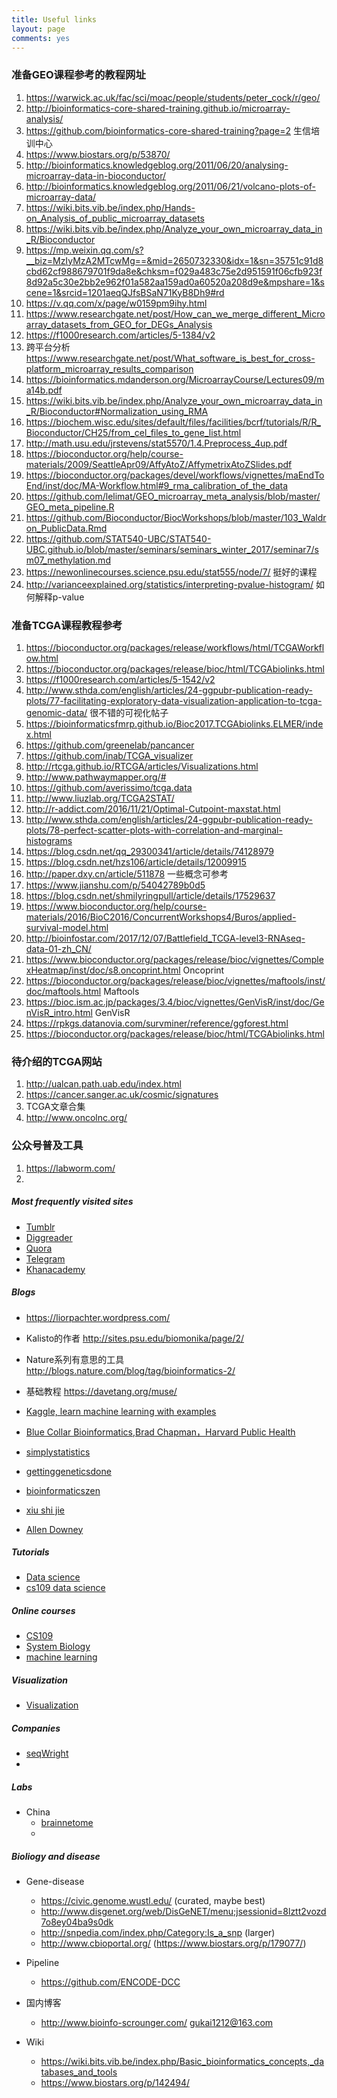 ```yaml
---
title: Useful links
layout: page
comments: yes
---
```


### 准备GEO课程参考的教程网址

1. <https://warwick.ac.uk/fac/sci/moac/people/students/peter_cock/r/geo/>
2. <http://bioinformatics-core-shared-training.github.io/microarray-analysis/>
3. <https://github.com/bioinformatics-core-shared-training?page=2> 生信培训中心
4. <https://www.biostars.org/p/53870/>
5. <http://bioinformatics.knowledgeblog.org/2011/06/20/analysing-microarray-data-in-bioconductor/>
6. <http://bioinformatics.knowledgeblog.org/2011/06/21/volcano-plots-of-microarray-data/>
7. <https://wiki.bits.vib.be/index.php/Hands-on_Analysis_of_public_microarray_datasets>
8. <https://wiki.bits.vib.be/index.php/Analyze_your_own_microarray_data_in_R/Bioconductor>
8. <https://mp.weixin.qq.com/s?__biz=MzIyMzA2MTcwMg==&mid=2650732330&idx=1&sn=35751c91d8cbd62cf988679701f9da8e&chksm=f029a483c75e2d951591f06cfb923f8d92a5c30e2bb2e962f01a582aa159ad0a60520a208d9e&mpshare=1&scene=1&srcid=1201aeqQJfsBSaN71KyB8Dh9#rd>
9. <https://v.qq.com/x/page/w0159pm9ihy.html>
10. <https://www.researchgate.net/post/How_can_we_merge_different_Microarray_datasets_from_GEO_for_DEGs_Analysis>
11. <https://f1000research.com/articles/5-1384/v2>
12. 跨平台分析 <https://www.researchgate.net/post/What_software_is_best_for_cross-platform_microarray_results_comparison>
13. <https://bioinformatics.mdanderson.org/MicroarrayCourse/Lectures09/ma14b.pdf>
14. <https://wiki.bits.vib.be/index.php/Analyze_your_own_microarray_data_in_R/Bioconductor#Normalization_using_RMA>
15. <https://biochem.wisc.edu/sites/default/files/facilities/bcrf/tutorials/R/R_Bioconductor/CH25/from_cel_files_to_gene_list.html>
16. <http://math.usu.edu/jrstevens/stat5570/1.4.Preprocess_4up.pdf>
17. <https://bioconductor.org/help/course-materials/2009/SeattleApr09/AffyAtoZ/AffymetrixAtoZSlides.pdf>
18. <https://bioconductor.org/packages/devel/workflows/vignettes/maEndToEnd/inst/doc/MA-Workflow.html#9_rma_calibration_of_the_data>
19. <https://github.com/lelimat/GEO_microarray_meta_analysis/blob/master/GEO_meta_pipeline.R>
20. <https://github.com/Bioconductor/BiocWorkshops/blob/master/103_Waldron_PublicData.Rmd>
21. <https://github.com/STAT540-UBC/STAT540-UBC.github.io/blob/master/seminars/seminars_winter_2017/seminar7/sm07_methylation.md>
22. <https://newonlinecourses.science.psu.edu/stat555/node/7/> 挺好的课程
23. <http://varianceexplained.org/statistics/interpreting-pvalue-histogram/> 如何解释p-value


### 准备TCGA课程教程参考

1. <https://bioconductor.org/packages/release/workflows/html/TCGAWorkflow.html>
2. <https://bioconductor.org/packages/release/bioc/html/TCGAbiolinks.html>
3. <https://f1000research.com/articles/5-1542/v2>
4. <http://www.sthda.com/english/articles/24-ggpubr-publication-ready-plots/77-facilitating-exploratory-data-visualization-application-to-tcga-genomic-data/> 很不错的可视化帖子
5. <https://bioinformaticsfmrp.github.io/Bioc2017.TCGAbiolinks.ELMER/index.html>
6. <https://github.com/greenelab/pancancer>
7. <https://github.com/inab/TCGA_visualizer>
8. <http://rtcga.github.io/RTCGA/articles/Visualizations.html>
9. <http://www.pathwaymapper.org/#>
10. <https://github.com/averissimo/tcga.data>
11. <http://www.liuzlab.org/TCGA2STAT/>
12. <http://r-addict.com/2016/11/21/Optimal-Cutpoint-maxstat.html>
13. <http://www.sthda.com/english/articles/24-ggpubr-publication-ready-plots/78-perfect-scatter-plots-with-correlation-and-marginal-histograms>
14. <https://blog.csdn.net/qq_29300341/article/details/74128979>
15. <https://blog.csdn.net/hzs106/article/details/12009915>
17. <http://paper.dxy.cn/article/511878> 一些概念可参考
16. <https://www.jianshu.com/p/54042789b0d5>
17. <https://blog.csdn.net/shmilyringpull/article/details/17529637>
18. <https://www.bioconductor.org/help/course-materials/2016/BioC2016/ConcurrentWorkshops4/Buros/applied-survival-model.html>
19. <http://bioinfostar.com/2017/12/07/Battlefield_TCGA-level3-RNAseq-data-01-zh_CN/>
20. <https://www.bioconductor.org/packages/release/bioc/vignettes/ComplexHeatmap/inst/doc/s8.oncoprint.html> Oncoprint
21. <https://bioconductor.org/packages/release/bioc/vignettes/maftools/inst/doc/maftools.html> Maftools
22. <https://bioc.ism.ac.jp/packages/3.4/bioc/vignettes/GenVisR/inst/doc/GenVisR_intro.html> GenVisR
23. <https://rpkgs.datanovia.com/survminer/reference/ggforest.html>
23. <https://bioconductor.org/packages/release/bioc/html/TCGAbiolinks.html>


### 待介绍的TCGA网站

1. <http://ualcan.path.uab.edu/index.html>
2. <https://cancer.sanger.ac.uk/cosmic/signatures>
2. TCGA文章合集
3. <http://www.oncolnc.org/>

### 公众号普及工具

1. <https://labworm.com/>
2. 

##### Most frequently visited sites
* [Tumblr](http://www.tumblr.com/dashboard)
* [Diggreader](http://digg.com/reader)
* [Quora](www.quora.com/)
* [Telegram](https://telegram.org/)
* [Khanacademy](https://www.khanacademy.org/profile/ChenTong/)

##### Blogs

* <https://liorpachter.wordpress.com/>
* Kalisto的作者 <http://sites.psu.edu/biomonika/page/2/>
* Nature系列有意思的工具 <http://blogs.nature.com/blog/tag/bioinformatics-2/>
* 基础教程 <https://davetang.org/muse/>

* [Kaggle, learn machine learning with examples](http://blog.kaggle.com/)
* [Blue Collar Bioinformatics,Brad Chapman，Harvard Public Health](http://bcbio.wordpress.com/)
* [simplystatistics](http://simplystatistics.org/)
* [gettinggeneticsdone](http://gettinggeneticsdone.blogspot.com/)
* [bioinformaticszen](http://www.bioinformaticszen.com/)
* [xiu shi jie](http://pgfe.umassmed.edu/ou)
* [Allen Downey](https://sites.google.com/site/allendowney/)

##### Tutorials

* [Data science](http://cm.dce.harvard.edu/2014/01/14328/publicationListing.shtml)
* [cs109 data science](http://cs109.org/)

##### Online courses

* [CS109](http://cs109.org/readings.php)
* [System Biology](http://ocw.mit.edu/courses/biology/7-342-systems-biology-stochastic-processes-and-biological-robustness-fall-2008/index.html)
* [machine learning](http://www.dcs.gla.ac.uk/~girolami/Machine_Learning_Module_2006/)

##### Visualization
* [Visualization](http://www-958.ibm.com/software/data/cognos/manyeyes/page/Visualization_Options.html)

##### Companies
* [seqWright](http://www.seqwright.com/)
*

##### Labs
* China
  * [brainnetome](http://www.brainnetome.org/en/)
  *

##### Bioliogy and disease

* Gene-disease
	
	* https://civic.genome.wustl.edu/ (curated, maybe best)
	* http://www.disgenet.org/web/DisGeNET/menu;jsessionid=8lztt2vozd7o8ey04ba9s0dk
	* http://snpedia.com/index.php/Category:Is_a_snp (larger)
	* http://www.cbioportal.org/ (https://www.biostars.org/p/179077/)

* Pipeline
	* https://github.com/ENCODE-DCC

* 国内博客

  * <http://www.bioinfo-scrounger.com/>  <gukai1212@163.com>

* Wiki
  * <https://wiki.bits.vib.be/index.php/Basic_bioinformatics_concepts,_databases_and_tools>
  * <https://www.biostars.org/p/142494/>
